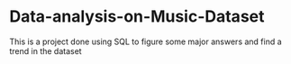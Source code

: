 # Data-analysis-on-Music-Dataset
This is a project done using SQL to figure some major answers and find a trend in the dataset
